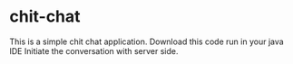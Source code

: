 # chit-chat
This is a simple chit chat application.
Download this code run in your  java IDE 
Initiate the conversation with server side.
